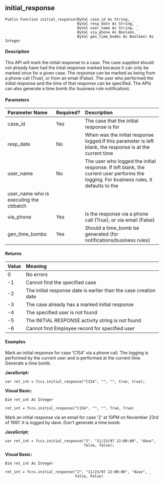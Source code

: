 initial_response
----------------

```
Public Function initial_response(ByVal case_id As String, _
                                 ByVal resp_date As String, _
                                 ByVal user_name As String, _
                                 ByVal via_phone As Boolean, _
                                 ByVal gen_time_bombs As Boolean) As Integer
```

#### Description

This API will mark the initial response to a case. The case supplied should not already have had the intial response marked because it can only be marked once for a given case. The response can be marked as being from a phone call (True), or from an email (False). The user who performed the initial response and the time of that response can be specified. The APIs can also generate a time bomb (for business rule notification).

#### Parameters

| Parameter Name | Required? | Description |
|:--- |:--- |:--- |
| case_id | Yes | The case that the initial response is for |
| resp_date | No | When was the initial response logged.If this parameter is left blank, the response is at the current time |
| user_name | No | The user who logged the initial response. If left blank, the current user performs the logging. For business rules, it defaults to the 
user_name who is executing the cbbatch |
| via_phone | Yes | Is the response via a phone call (True), or via email (False) |
| gen_time_bombs | Yes | Should a time_bomb be generated (for notifications/business rules) |

#### Returns

| Value | Meaning |
|:--- |:--- |
| 0 | No errors |
| -1 | Cannot find the specified case |
| -2 | The initial response date is earlier than the case creation date |
| -3 | The case already has a marked initial response |
| -4 | The specified user is not found |
| -5 | The INITIAL RESPONSE activity string is not found |
| -6 | Cannot find Employee record for specified user |

#### Examples

Mark an initial response for case 'C154' via a phone call. The logging is performed by the current user and is performed at the current time. Generate a time bomb.

**JavaScript:**
```
var ret_int = fccs.initial_response("C154", "", "", true, true);
```

**Visual Basic:**
```
Dim ret_int As Integer

ret_int = fccs.initial_response("C154", "", "", True, True)
```

Mark an initial response via an email for case '2' at 10PM on November 23rd of 1997. It is logged by dave. Don't generate a time bomb.

**JavaScript:**
```
var ret_int = fccs.initial_response("2", "11/23/97 22:00:00", "dave",
                                    false, false);
```

**Visual Basic:**
```
Dim ret_int As Integer

ret_int = fccs.initial_response("2", "11/23/97 22:00:00", "dave", _
                                False, False)
```